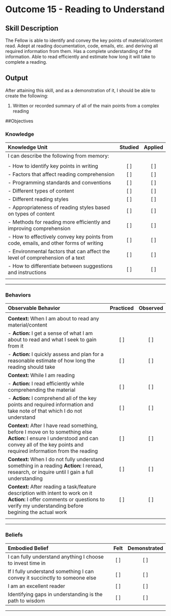 # Outcome 15 - Reading to Understand

## Skill Description

The Fellow is able to identify and convey the key points of material/content read. Adept at reading documentation, code, emails, etc. and deriving all required information from them. Has a complete understanding of the information. Able to read efficiently and estimate how long it will take to complete a reading.

## Output
After attaining this skill, and as a demonstration of it, I should be able to create the following:

1. Written or recorded summary of all of the main points from a complex reading

##Objectives

### Knowledge


| Knowledge Unit | Studied | Applied |
|:---|:---:|:---:|
| I can describe the following from memory: | | |
| | | |
| - How to identify key points in writing | [ ] | [ ] |
| - Factors that affect reading comprehension | [ ] | [ ] |
| - Programming standards and conventions | [ ] | [ ] |
| - Different types of content | [ ] | [ ] |
| - Different reading styles | [ ] | [ ] |
| - Appropriateness of reading styles based on types of content | [ ] | [ ] |
| - Methods for reading more efficiently and improving comprehension | [ ] | [ ] |
| - How to effectively convey key points from code, emails, and other forms of writing | [ ] | [ ] |
| - Environmental factors that can affect the level of comprehension of a text | [ ] | [ ] |
| - How to differentiate between suggestions and instructions | [ ] | [ ] |
| | | |

---

### Behaviors

| Observable Behavior | Practiced | Observed |
|:---|:---:|:---:|
| | | |
| **Context:** When I am about to read any material/content | | |
| - **Action:** I get a sense of what I am about to read and what I seek to gain from it | [ ] | [ ] |
| - **Action:** I quickly assess and plan for a reasonable estimate of how long the reading should take | [ ] | [ ] |
| **Context:** While I am reading | | |
| - **Action:** I read efficiently while comprehending the material | [ ] | [ ] |
| - **Action:** I comprehend all of the key points and required information and take note of that which I do not understand | [ ] | [ ] |
| **Context:** After I have read something, before I move on to something else **Action:** I ensure I understood and can convey all of the key points and required information from the reading | [ ] | [ ] |
| **Context:** When I do not fully understand something in a reading **Action:** I reread, research, or inquire until I gain a full understanding | [ ] | [ ] |
| **Context:** After reading a task/feature description with intent to work on it **Action:** I offer comments or questions to verify my understanding before begining the actual work | [ ] | [ ] |
| | | |
---

### Beliefs

| Embodied Belief | Felt | Demonstrated |
|:---|:---:|:---:|
| I can fully understand anything I choose to invest time in | [ ] | [ ] |
| If I fully understand something I can convey it succinctly to someone else | [ ] | [ ] |
| I am an excellent reader | [ ] | [ ] |
| Identifying gaps in understanding is the path to wisdom | [ ] | [ ] |

---